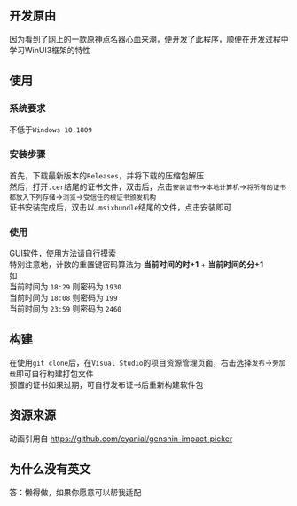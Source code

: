 ## 开发原由
因为看到了网上的一款原神点名器心血来潮，便开发了此程序，顺便在开发过程中学习WinUI3框架的特性

## 使用
### 系统要求
不低于`Windows 10,1809`

### 安装步骤
首先，下载最新版本的`Releases`，并将下载的压缩包解压  
然后，打开`.cer`结尾的证书文件，双击后，点击`安装证书`->`本地计算机`->`将所有的证书都放入下列存储`->`浏览`->`受信任的根证书颁发机构`  
证书安装完成后，双击以`.msixbundle`结尾的文件，点击安装即可

### 使用
GUI软件，使用方法请自行摸索  
特别注意地，计数的重置键密码算法为 **当前时间的时+1** + **当前时间的分+1**  
如  
当前时间为 `18:29` 则密码为 `1930`   
当前时间为 `18:08` 则密码为 `199`   
当前时间为 `23:59` 则密码为 `2460`   

## 构建
在使用`git clone`后，在`Visual Studio`的项目资源管理页面，右击选择`发布`->`旁加载`即可自行构建打包文件  
预置的证书如果过期，可自行发布证书后重新构建软件包

## 资源来源
动画引用自 <https://github.com/cyanial/genshin-impact-picker>

## 为什么没有英文
答：懒得做，如果你愿意可以帮我适配
